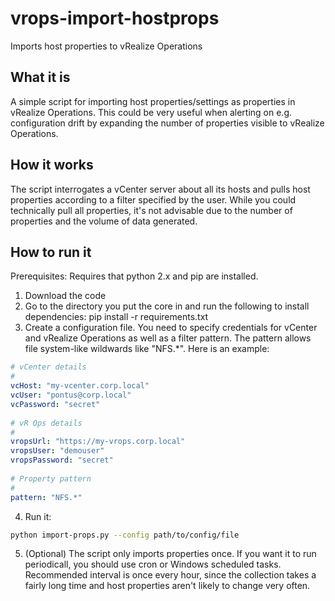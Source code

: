 # vrops-import-hostprops
Imports host properties to vRealize Operations

## What it is
A simple script for importing host properties/settings as properties in vRealize Operations. This could be very useful when alerting on e.g. configuration drift by expanding the number of properties visible to vRealize Operations.

## How it works
The script interrogates a vCenter server about all its hosts and pulls host properties according to a filter specified by the user. While you could technically pull all properties, it's not advisable due to the number of properties and the volume of data generated.

## How to run it
Prerequisites: Requires that python 2.x and pip are installed.

1) Download the code 
2) Go to the directory you put the core in and run the following to install dependencies:
    pip install -r requirements.txt
3) Create a configuration file. You need to specify credentials for vCenter and vRealize Operations as well as a filter pattern. The pattern allows file system-like wildwards like "NFS.*". Here is an example:

```yaml
# vCenter details
#
vcHost: "my-vcenter.corp.local"
vcUser: "pontus@corp.local"
vcPassword: "secret"
   
# vR Ops details
#
vropsUrl: "https://my-vrops.corp.local"
vropsUser: "demouser"
vropsPassword: "secret"
   
# Property pattern
#
pattern: "NFS.*"
```
4) Run it:
```bash
python import-props.py --config path/to/config/file
```
5) (Optional) The script only imports properties once. If you want it to run periodicall, you should use cron or Windows scheduled tasks. Recommended interval is once every hour, since the collection takes a fairly long time and host properties aren't likely to change very often.
